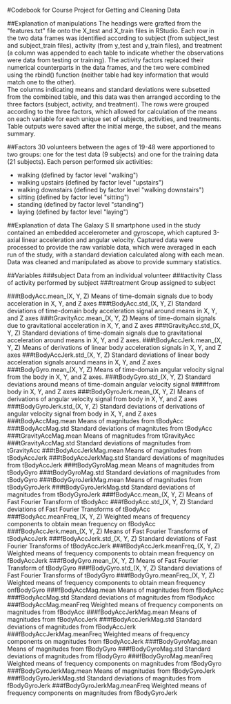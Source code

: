 #Codebook for Course Project for Getting and Cleaning Data

##Explanation of manipulations
The headings were grafted from the "features.txt" file onto the X_test and
X_train files in RStudio.  Each row in the two data frames was identified
according to subject (from subject_test and subject_train files), activity
(from y_test and y_train files), and treatment (a column was appended to
each table to indicate whether the observations were data from testing or
training).  The activity factors replaced their numerical counterparts
in the data frames, and the two were combined using the rbind() function
(neither table had key information that would match one to the other).  
The columns indicating means and standard deviations were subsetted from
the combined table, and this data was then arranged according to the three
factors (subject, activity, and treatment).  The rows were grouped
according to the three factors, which allowed for calculation of the means
on each variable for each unique set of subjects, activities, and
treatments.  Table outputs were saved after the initial merge, the subset,
and the means summary.

##Factors
30 volunteers between the ages of 19-48 were apportioned to two groups: one
for the test data (9 subjects) and one for the training data (21 subjects).
Each person performed six activities:
* walking (defined by factor level "walking")
* walking upstairs (defined by factor level "upstairs")
* walking downstairs (defined by factor level "walking downstairs")
* sitting (defined by factor level "sitting")
* standing (defined by factor level "standing")
* laying (defined by factor level "laying")

##Explanation of data
The Galaxy S II smartphone used in the study contained an embedded
accelerometer and gyroscope, which captured 3-axial linear acceleration
and angular velocity.  Captured data were processed to provide the raw
variable data, which were averaged in each run of the study, with a
standard deviation calculated along with each mean.  Data was cleaned
and manipulated as above to provide summary statistics.

##Variables
###subject
Data from an individual volunteer
###activity
Class of activity performed by subject
###treatment
Group assigned to subject

###tBodyAcc.mean_(X, Y, Z)
Means of time-domain signals due to body acceleration in X, Y, and Z axes
###tBodyAcc.std_(X, Y, Z)
Standard deviations of time-domain body acceleration signal around means
in X, Y, and Z axes
###tGravityAcc.mean_(X, Y, Z)
Means of time-domain signals due to gravitational acceleration in X, Y,
and Z axes
###tGravityAcc.std_(X, Y, Z)
Standard deviations of time-domain signals due to gravitational
acceleration around means in X, Y, and Z axes.
###tBodyAccJerk.mean_(X, Y, Z)
Means of derivations of linear body acceleration signals in X, Y, and Z axes
###tBodyAccJerk.std_(X, Y, Z)
Standard deviations of linear body acceleration signals around means in X,
Y, and Z axes
###tBodyGyro.mean_(X, Y, Z)
Means of time-domain angular velocity signal from the body in X, Y, and Z
axes.
###tBodyGyro.std_(X, Y, Z)
Standard deviations around means of time-domain angular velocity signal
####from body in X, Y, and Z axes
###tBodyGyroJerk.mean_(X, Y, Z)
Means of derivations of angular velocity signal from body in X, Y, and Z axes
###tBodyGyroJerk.std_(X, Y, Z)
Standard deviations of derivations of angular velocity signal from body in
X, Y, and Z axes
###tBodyAccMag.mean
Means of magnitudes from tBodyAcc
###tBodyAccMag.std
Standard deviations of magnitutes from tBodyAcc
###tGravityAccMag.mean
Means of magnitudes from tGravityAcc
###tGravityAccMag.std
Standard deviations of magnitudes from tGravityAcc
###tBodyAccJerkMag.mean
Means of magnitudes from tBodyAccJerk
###tBodyAccJerkMag.std
Standard deviations of magnitudes from tBodyAccJerk
###tBodyGyroMag.mean
Means of magnitudes from tBodyGyro
###tBodyGyroMag.std
Standard deviations of magnitudes from tBodyGyro
###tBodyGyroJerkMag.mean
Means of magnitudes from tBodyGyroJerk
###tBodyGyroJerkMag.std
Standard deviations of magnitudes from tBodyGyroJerk
###fBodyAcc.mean_(X, Y, Z)
Means of Fast Fourier Transform of tBodyAcc
###fBodyAcc.std_(X, Y, Z)
Standard deviations of Fast Fourier Transforms of tBodyAcc
###fBodyAcc.meanFreq_(X, Y, Z)
Weighted means of frequency components to obtain mean frequency on fBodyAcc
###fBodyAccJerk.mean_(X, Y, Z)
Means of Fast Fourier Transforms of tBodyAccJerk
###fBodyAccJerk.std_(X, Y, Z)
Standard deviations of Fast Fourier Transforms of tBodyAccJerk
###fBodyAccJerk.meanFreq_(X, Y, Z)
Weighted means of frequency components to obtain mean frequency on fBodyAccJerk
###fBodyGyro.mean_(X, Y, Z)
Means of Fast Fourier Transform of tBodyGyro
###fBodyGyro.std_(X, Y, Z)
Standard deviations of Fast Fourier Transforms of tBodyGyro
###fBodyGyro.meanFreq_(X, Y, Z)
Weighted means of frequency components to obtain mean frequency onfBodyGyro
###fBodyAccMag.mean
Means of magnitudes from fBodyAcc
###fBodyAccMag.std
Standard deviations of magnitudes from fBodyAcc
###fBodyAccMag.meanFreq
Weighted means of frequency components on magnitudes from fBodyAcc
###fBodyAccJerkMag.mean
Means of magnitudes from fBodyAccJerk
###fBodyAccJerkMag.std
Standard deviations of magnitudes from fBodyAccJerk
###fBodyAccJerkMag.meanFreq
Weighted means of frequency components on magnitudes from fBodyAccJerk
###fBodyGyroMag.mean
Means of magnitudes from fBodyGyro
###fBodyGyroMag.std
Standard deviations of magnitudes from fBodyGyro
###fBodyGyroMag.meanFreq
Weighted means of frequency components on magnitudes from fBodyGyro
###fBodyGyroJerkMag.mean
Means of magnitudes from fBodyGyroJerk
###fBodyGyroJerkMag.std
Standard deviations of magnitudes from fBodyGyroJerk
###fBodyGyroJerkMag.meanFreq
Weighted means of frequency components on magnitudes from fBodyGyroJerk
